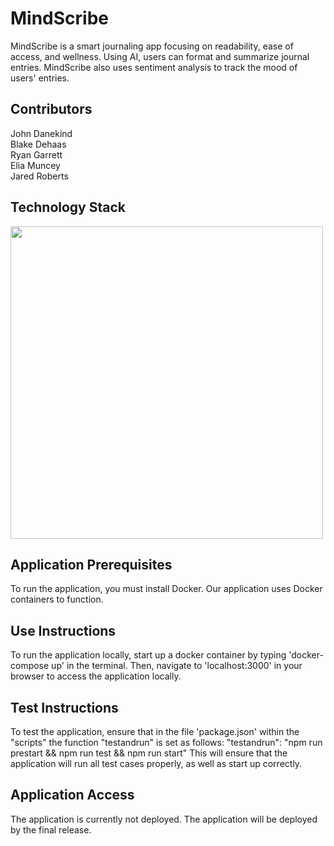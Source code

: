 <h1>MindScribe</h1>
<p>MindScribe is a smart journaling app focusing on readability, ease of access, and wellness. Using AI, users can format and summarize journal entries. MindScribe also uses sentiment analysis to track the mood of users' entries.</p>
<h2>Contributors</h2>
<p>
John Danekind<br>
Blake Dehaas<br>
Ryan Garrett<br>
Elia Muncey<br>
Jared Roberts<br>
</p>
<h2>Technology Stack</h2>
<img src=All Project Code and Components/resources/images/tech_stack.png" height="500">
<h2>Application Prerequisites</h2>
<p>To run the application, you must install Docker. Our application uses Docker containers to function.</p>
<h2>Use Instructions</h2>
<p>To run the application locally, start up a docker container by typing 'docker-compose up' in the terminal. Then, navigate to 'localhost:3000' in your browser to access the application locally.</p>
<h2>Test Instructions</h2>
<p>To test the application, ensure that in the file 'package.json' within the "scripts" the function "testandrun" is set as follows: 
"testandrun": "npm run prestart && npm run test && npm run start"
This will ensure that the application will run all test cases properly, as well as start up correctly.</p>
<h2>Application Access</h2>
<p>The application is currently not deployed. The application will be deployed by the final release.</p>
